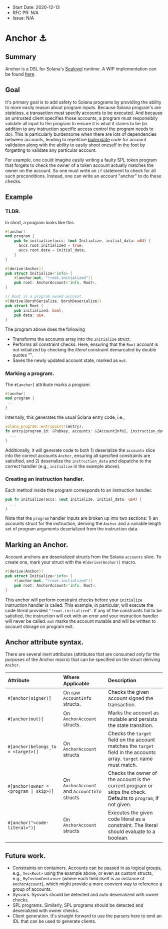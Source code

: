 - Start Date: 2020-12-13
- RFC PR: N/A
- Issue: N/A

# Anchor ⚓

## Summary

Anchor is a DSL for Solana's [Sealevel](https://medium.com/solana-labs/sealevel-parallel-processing-thousands-of-smart-contracts-d814b378192) runtime. A WIP implementation can be found [here](https://github.com/armaniferrante/serum-dex/tree/armani/anchor/anchor).

## Goal

It's primary goal is to add safety to Solana programs by providing the ability to more easily reason about program inputs. Because Solana program's are stateless, a transaction must specify accounts to be executed. And because an untrusted client specifies those accounts, a program must responsibily validate all input to the program to ensure it is what it claims to be (in addition to any instruction specific access control the program needs to do). This is particularly burdensome when there are lots of dependencies between accounts, leading to repetitive [boilerplate](https://github.com/project-serum/serum-dex/blob/master/registry/src/access_control.rs) code for account validation along with the ability to easily shoot oneself in the foot by forgetting to validate any particular account.

For example, one could imagine easily writing a faulty SPL token program that forgets to check the owner of a token account actually matches the owner on the account. So one must write an `if` statement to check for all such preconditions. Instead, one can write an account "anchor" to do these checks.

## Example

### TLDR.

In short, a program looks like this.

```rust
#[anchor]
mod program {
    pub fn initialize(accs: &mut Initialize, initial_data: u64) {
	  accs.root.initialized = true;
	  accs.root.data = initial_data;
    }
}

#[derive(Anchor)]
pub struct Initialize<'info> {
    #[anchor(mut, "!root.initialized")]
    pub root: AnchorAccount<'info, Root>,
}

// Root is a program owned account.
#[derive(BorshSerialize, BorshDeserialize)]
pub struct Root {
    pub initialized: bool,
    pub data: u64,
}
```

The program above does the following

* Transforms the accounts array into the `Initialize` struct.
* Performs all constraint checks. Here, ensuring that the `Root` account is not initialized
  by checking the *literal* constraint demarcated by double quotes "".
* Saves the newly updated account state, marked as `mut`.

### Marking a program.

The `#[anchor]` attribute marks a program.

```rust
#[anchor]
mod program {
 ...
}
```

Internally, this generates the usual Solana entry code, i.e.,

```rust
solana_program::entrypoint!(entry);
fn entry(program_id: &Pubkey, accounts: &[AccountInfo], instruction_data: &[u8]) -> ProgramResult {
  ...
}
```

Additionally, it will generate code to both 1) deserialize the `accounts` slice into the correct accounts `Anchor`, ensuring all specified constraints are satisified, and 2) deserialize the `instruction_data` and dispatche to the correct handler (e.g., `initialize` in the example above).

### Creating an instruction handler.

Each method inside the program corresponds to an instruction handler.

```rust
pub fn initialize(accs: &mut Initialize, initial_data: u64) {
  ...
}
```

Note that the `program` handler inputs are broken up into two sections: 1) an accounts struct for the instruction, deriving the `Anchor` and a variable length set of program arguments deserialized from the instruction data.

## Marking an Anchor.

Account anchors are deserialized structs from the Solana `accounts` slice. To create one, mark your struct with the `#[derive(Anchor)]` macro.

```rust
#[derive(Anchor)]
pub struct Initialize<'info> {
    #[anchor(mut, "!root.initialized")]
    pub root: AnchorAccount<'info, Root>,
}
```

This anchor will perform constraint checks before your `initialize` instruction handler is called. This example, in particular, will execute the code *literal* provided `"!root.initialized"`. If any of the constraints fail to be satisfied, the instruction will exit with an error and your instruction handler will never be called. `mut` marks the account mutable and will be written to account storage on program exit.

## Anchor attribute syntax.

There are several inert attributes (attributes that are consumed only for the purposes of the Anchor macro) that can be specified on the struct deriving `Anchor`.

| Attribute | Where Applicable | Description |
|:--|:--|:--|
| `#[anchor(signer)]` | On raw `AccountInfo` structs. | Checks the given account signed the transaction. |
| `#[anchor(mut)]` | On `AnchorAccount` structs. | Marks the account as mutable and persists the state transition. |
| `#[anchor(belongs_to = <target>)]` | On `AnchorAccount` structs | Checks the `target` field on the account matches the `target` field in the accounts array. `target` name must match. |
| `#[anchor(owner = <program \| skip>)]` | On `AnchorAccount` and `AccountInfo` structs | Checks the owner of the account is the current program or skips the check. Defaults to `program`, if not given. |
| `#[anchor("<code-literal>")]` | On `AnchorAccount` structs | Executes the given code literal as a constraint. The literal should evaluate to a boolean. |

## Future work.

* Constraints on containers. Accounts can be passed in as logical groups, e.g., `Vec<Root>` using the example above, or even as custom structs, e.g., `MyCustomContainer` (where each field itself is an instance of `AnchorAccount`), which might provide a more convient way to reference a group of accounts.
* Sysvars. Sysvars should be detected and auto deserialized with owner checks.
* SPL programs. Similarly, SPL programs should be detected and deserialized with owner checks.
* Client generation. It's straight forward to use the parsers here to emit an IDL that can be used to generate clients.
